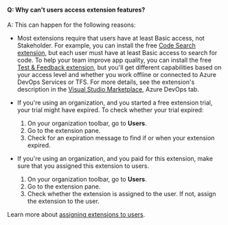 #### Q: Why can't users access extension features?

A: This can happen for the following reasons:

- Most extensions require that users have at least Basic access, not Stakeholder.
  For example, you can install the free
  [Code Search extension](https://marketplace.visualstudio.com/items?itemName=ms.vss-code-search),
  but each user must have at least Basic access to search for code.
  To help your team improve app quality, you can install the free
  [Test & Feedback extension](https://marketplace.visualstudio.com/items?itemName=ms.vss-exploratorytesting-web),
  but you'll get different capabilities based on your access level
  and whether you work offline or connected to Azure DevOps Services or TFS.
  For more details, see the extension's description
  in the [Visual Studio Marketplace](https://marketplace.visualstudio.com/azuredevops), Azure DevOps tab.

<a name="trial-expired"></a>

- If you're using an organization, and you started a free extension trial,
  your trial might have expired. To check whether your trial expired:

  1.  On your organization toolbar, go to **Users**.
  2.  Go to the extension pane.
  3.  Check for an expiration message to find if or when your extension expired.

<a name="extension-not-assigned"></a>

- If you're using an organization, and you paid for this extension,
  make sure that you assigned this extension to users.

  1.  On your organization toolbar, go to **Users**.
  2.  Go to the extension pane.
  3.  Check whether the extension is assigned to the user.
      If not, assign the extension to the user.

Learn more about [assigning extensions to users](/azure/devops/marketplace/assign-paid-extensions).
